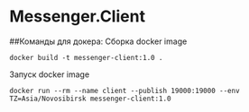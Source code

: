 # Messenger.Client



##Команды для докера:
Сборка docker image
```
docker build -t messenger-client:1.0 .
```
Запуск docker image
```
docker run --rm --name client --publish 19000:19000 --env TZ=Asia/Novosibirsk messenger-client:1.0
```